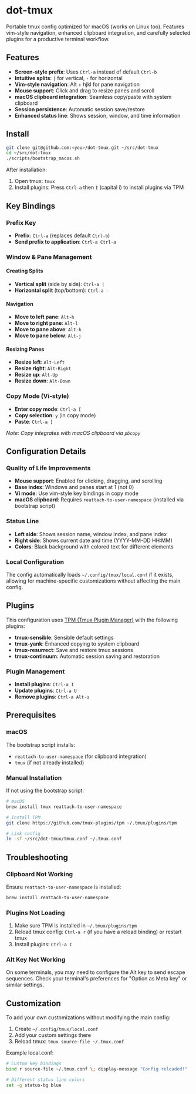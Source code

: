 # dot-tmux

Portable tmux config optimized for macOS (works on Linux too). Features vim-style navigation, enhanced clipboard integration, and carefully selected plugins for a productive terminal workflow.

## Features

- **Screen-style prefix**: Uses `Ctrl-a` instead of default `Ctrl-b`
- **Intuitive splits**: `|` for vertical, `-` for horizontal
- **Vim-style navigation**: Alt + hjkl for pane navigation
- **Mouse support**: Click and drag to resize panes and scroll
- **macOS clipboard integration**: Seamless copy/paste with system clipboard
- **Session persistence**: Automatic session save/restore
- **Enhanced status line**: Shows session, window, and time information

## Install

```bash
git clone git@github.com:<you>/dot-tmux.git ~/src/dot-tmux
cd ~/src/dot-tmux
./scripts/bootstrap_macos.sh
```

After installation:
1. Open tmux: `tmux`
2. Install plugins: Press `Ctrl-a` then `I` (capital i) to install plugins via TPM

## Key Bindings

### Prefix Key
- **Prefix**: `Ctrl-a` (replaces default `Ctrl-b`)
- **Send prefix to application**: `Ctrl-a Ctrl-a`

### Window & Pane Management

#### Creating Splits
- **Vertical split** (side by side): `Ctrl-a |`
- **Horizontal split** (top/bottom): `Ctrl-a -`

#### Navigation
- **Move to left pane**: `Alt-h`
- **Move to right pane**: `Alt-l`
- **Move to pane above**: `Alt-k`
- **Move to pane below**: `Alt-j`

#### Resizing Panes
- **Resize left**: `Alt-Left`
- **Resize right**: `Alt-Right`
- **Resize up**: `Alt-Up`
- **Resize down**: `Alt-Down`

### Copy Mode (Vi-style)
- **Enter copy mode**: `Ctrl-a [`
- **Copy selection**: `y` (in copy mode)
- **Paste**: `Ctrl-a ]`

*Note: Copy integrates with macOS clipboard via `pbcopy`*

## Configuration Details

### Quality of Life Improvements
- **Mouse support**: Enabled for clicking, dragging, and scrolling
- **Base index**: Windows and panes start at 1 (not 0)
- **Vi mode**: Use vim-style key bindings in copy mode
- **macOS clipboard**: Requires `reattach-to-user-namespace` (installed via bootstrap script)

### Status Line
- **Left side**: Shows session name, window index, and pane index
- **Right side**: Shows current date and time (YYYY-MM-DD HH:MM)
- **Colors**: Black background with colored text for different elements

### Local Configuration
The config automatically loads `~/.config/tmux/local.conf` if it exists, allowing for machine-specific customizations without affecting the main config.

## Plugins

This configuration uses [TPM (Tmux Plugin Manager)](https://github.com/tmux-plugins/tpm) with the following plugins:

- **tmux-sensible**: Sensible default settings
- **tmux-yank**: Enhanced copying to system clipboard
- **tmux-resurrect**: Save and restore tmux sessions
- **tmux-continuum**: Automatic session saving and restoration

### Plugin Management
- **Install plugins**: `Ctrl-a I`
- **Update plugins**: `Ctrl-a U`
- **Remove plugins**: `Ctrl-a Alt-u`

## Prerequisites

### macOS
The bootstrap script installs:
- `reattach-to-user-namespace` (for clipboard integration)
- `tmux` (if not already installed)

### Manual Installation
If not using the bootstrap script:
```bash
# macOS
brew install tmux reattach-to-user-namespace

# Install TPM
git clone https://github.com/tmux-plugins/tpm ~/.tmux/plugins/tpm

# Link config
ln -sf ~/src/dot-tmux/tmux.conf ~/.tmux.conf
```

## Troubleshooting

### Clipboard Not Working
Ensure `reattach-to-user-namespace` is installed:
```bash
brew install reattach-to-user-namespace
```

### Plugins Not Loading
1. Make sure TPM is installed in `~/.tmux/plugins/tpm`
2. Reload tmux config: `Ctrl-a r` (if you have a reload binding) or restart tmux
3. Install plugins: `Ctrl-a I`

### Alt Key Not Working
On some terminals, you may need to configure the Alt key to send escape sequences. Check your terminal's preferences for "Option as Meta key" or similar settings.

## Customization

To add your own customizations without modifying the main config:

1. Create `~/.config/tmux/local.conf`
2. Add your custom settings there
3. Reload tmux: `tmux source-file ~/.tmux.conf`

Example local.conf:
```bash
# Custom key bindings
bind r source-file ~/.tmux.conf \; display-message "Config reloaded!"

# Different status line colors
set -g status-bg blue
```
